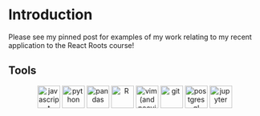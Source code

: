 # Introduction

Please see my pinned post for examples of my work relating to my recent application to the React Roots course!

## Tools

<p align="center">

  <img src="https://cdn.jsdelivr.net/gh/devicons/devicon/icons/javascript/javascript-original.svg" alt="javascript" height=45 width=45 />

  <img src="https://cdn.jsdelivr.net/gh/devicons/devicon/icons/python/python-original.svg" alt="python" height=45 width=45 />

  <img src="https://cdn.jsdelivr.net/gh/devicons/devicon/icons/pandas/pandas-original.svg" alt="pandas" height=45 width=45 />

  <img src="https://cdn.jsdelivr.net/gh/devicons/devicon/icons/rstudio/rstudio-original.svg" alt="R" height=45 width=45/>  

  <img src="https://cdn.jsdelivr.net/gh/devicons/devicon/icons/vim/vim-original.svg" alt="vim (and neovim)" height=45 width=45 />

  <img src="https://cdn.jsdelivr.net/gh/devicons/devicon/icons/git/git-original.svg" alt="git" height=45 width=45/>

  <img src="https://cdn.jsdelivr.net/gh/devicons/devicon/icons/postgresql/postgresql-original.svg" alt="postgresql" height=45 width=45 />

  <img src="https://cdn.jsdelivr.net/gh/devicons/devicon/icons/jupyter/jupyter-original.svg" alt="jupyter" height=45 width=45 />
  
</p>
